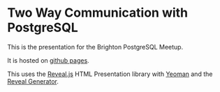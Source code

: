 Two Way Communication with PostgreSQL
=====================================

This is the presentation for the Brighton PostgreSQL Meetup.

It is hosted on [github pages](http://matthewfranglen.github.io/postgresql-fdw/#/).

This uses the [Reveal.js](https://github.com/hakimel/reveal.js) HTML Presentation library with [Yeoman](http://yeoman.io) and the [Reveal Generator](https://github.com/slara/generator-reveal).
